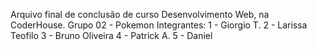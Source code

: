 Arquivo final de conclusão de curso Desenvolvimento Web, na CoderHouse.
Grupo 02 - Pokemon
Integrantes: 
1 - Giorgio T.
2 - Larissa Teofilo
3 - Bruno Oliveira
4 - Patrick A.
5 - Daniel
